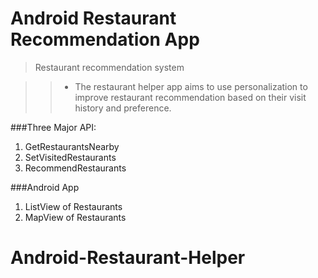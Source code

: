 # Android Restaurant Recommendation App
>Restaurant recommendation system

>>* The restaurant helper app aims to use personalization to improve restaurant recommendation based on their visit history and preference.

###Three Major API:
1. GetRestaurantsNearby
2. SetVisitedRestaurants
3. RecommendRestaurants

###Android App
1. ListView of Restaurants
2. MapView of Restaurants
# Android-Restaurant-Helper
